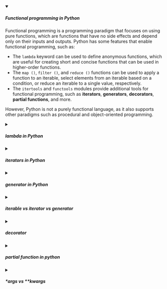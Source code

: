 <!-- https://brandfolder.com/workbench/extract-text-from-image -->
<!-- ![memory-management](/img/interviews/angular/memory-management.png) -->

<details open>
<summary><h5>Functional programming in Python</h5></summary>

Functional programming is a programming paradigm that focuses on using pure functions, which are functions that have no side effects and depend only on their inputs and outputs. Python has some features that enable functional programming, such as:

- The `lambda` keyword can be used to define anonymous functions, which are useful for creating short and concise functions that can be used in higher-order functions.
- The `map ()`, `filter ()`, and `reduce ()` functions can be used to apply a function to an iterable, select elements from an iterable based on a condition, or reduce an iterable to a single value, respectively.
- The `itertools` and `functools` modules provide additional tools for functional programming, such as **iterators**, **generators**, **decorators**, **partial functions**, and more.

However, Python is not a purely functional language, as it also supports other paradigms such as procedural and object-oriented programming.

</details>

<details>
<summary><h5>lambda in Python</h5></summary>

A lambda function in Python is a **small anonymous function** that can take any number of arguments, but can only have one expression¹. The syntax for a lambda function is:

`lambda arguments : expression`

The expression is executed and the result is returned. For example, this lambda function adds 10 to the argument and returns the result:

`x = lambda a : a + 10`

You can print the result by calling the function with an argument:

`print(x(5))`

This will output 15.

Here are some more examples of using lambda functions in Python:

- To double a list of numbers using `map`:

  `numbers = [1, 2, 3, 4, 5]`
  
  `doubled = map(lambda x: x * 2, numbers)`
  
  `print(list(doubled))`
  
  This will output `[2, 4, 6, 8, 10]`.

- To filter out odd numbers from a list using `filter`:

  `numbers = [1, 2, 3, 4, 5]`
  
  `even = filter(lambda x: x % 2 == 0, numbers)`
  
  `print(list(even))`
  
  This will output `[2, 4]`.

- To sort a list of tuples by the second element using `sorted`:

  `tuples = [(1, 'a'), (3, 'c'), (2, 'b')]`
  
  `sorted_by_second = sorted(tuples, key=lambda x: x[1])`
  
  `print(sorted_by_second)`
  
  This will output `[(1, 'a'), (2, 'b'), (3, 'c')]`.

</details>


<details>
<summary><h5>iterators in Python</h5></summary>

An `iterator` in Python is an object that allows you to **iterate over iterable objects** like **lists**, **tuples**, **dicts**, and **sets**. The Python iterators object is initialized using the **iter()** method. It uses the **next()** method for iteration.

Python iterators implement the **iterator protocol**, which consists of the methods **__iter__()** and **__next__()**. The __iter__() method returns the iterator object itself, and the __next__() method returns the next item in the sequence.

You can also create your own iterators by defining a class that implements the iterator protocol. You can use **yield** to create generator iterators, which are functions that produce values on demand. You can also use **generator expressions** to create iterators in a concise way.

Here are some examples of how to use iterators in Python:

- To iterate over a list using an iterator, you can do this:

```python
mylist = [1, 2, 3]
myiter = iter(mylist) # converts iterable object to an iterator
print(next(myiter)) # 1
print(next(myiter)) # 2
print(next(myiter)) # 3
```

- To create a custom iterator that returns numbers from 1 to 10, you can do this:

```python
class MyNumbers:
    def __init__(self):
        self.n = 0

    def __iter__(self):
        return self

    def __next__(self):
        if self.n < 10:
            self.n += 1
            return self.n
        else:
            raise StopIteration

myclass = MyNumbers()
myiter = iter(myclass)
for x in myiter:
    print(x) # 1, 2, ..., 10
```

- To create a generator iterator that yields Fibonacci numbers, you can do this:

```python
def fib():
    a = 0
    b = 1
    while True:
        yield a # pause & pass the value to the next function
        a, b = b, a + b

mygen = fib()
print(next(mygen)) # 0
print(next(mygen)) # 1
print(next(mygen)) # 1
print(next(mygen)) # 2
```

- To create an iterator using a generator expression, you can do this:

```python
mygen = (x * x for x in range(5))
print(next(mygen)) # 0
print(next(mygen)) # 1
print(next(mygen)) # 4
print(next(mygen)) # 9
print(next(mygen)) # 16
```
</details>

<details>
<summary><h5>generator in Python</h5></summary>

A generator in Python is a type of function that **produces a sequence of values** when iterated over. Generators are useful when we want to produce a large sequence of values, but we don't want to store all of them in memory at once.

A generator function is defined like a normal function, but it uses the **yield keyword** instead of the return keyword to produce a value. The yield keyword **pauses the execution** of the function and **returns a generator object** that can be iterated over to get the next value.

A generator expression is a concise way to create a generator object. It is similar to a list comprehension, but it uses parentheses instead of brackets. A generator expression produces values on demand, one at a time, when iterated over.

Here are some examples of how to use generators and yield in Python:

- To create a generator function that yields the squares of numbers from 0 to n, you can do this:

```python
def squares(n):
    for i in range(n):
        yield i * i

mygen = squares(5)
print(next(mygen)) # 0
print(next(mygen)) # 1
print(next(mygen)) # 4
print(next(mygen)) # 9
print(next(mygen)) # 16
```

- To create a generator expression that yields the cubes of numbers from 0 to n, you can do this:

```python
mygen = (i * i * i for i in range(5))
print(next(mygen)) # 0
print(next(mygen)) # 1
print(next(mygen)) # 8
print(next(mygen)) # 27
print(next(mygen)) # 64
```

</details>

<details>
<summary><h5>iterable vs iterator vs generator</h5></summary>

| Term | Definition | Example | Creation | State | Values |
| --- | --- | --- | --- | --- | --- |
| Iterable | An object that can be iterated over | List, string, dictionary, set | Any object with an __iter__ method | Does not have a state | Stores all values in memory |
| Iterator | An object that represents a stream of data | Object returned by iter function, generator object | Any object with __iter__ and __next__ methods | Has a state that remembers the current position | Produces one value at a time on demand |
| Generator | A special type of iterator that is created by using a function with yield or a generator expression | Function with yield, generator expression | Function with yield or generator expression | Saves the state of the local variables every time yield pauses the loop | Produces one value at a time on demand |

</details>

<details>
<summary><h5>decorator</h5></summary>

Decorators are useful when you want to **add some functionality** to an existing function or class without changing its source code or subclassing it. Decorators can also help you to **avoid code duplication** and make your code more readable and maintainable.

The syntax for using decorators in Python is simple: you just need to use the `@` symbol followed by the name of the decorator function before the definition of the function or class that you want to decorate. For example:

```python
@make_pretty
def ordinary():
    print("I am ordinary")

# is equivalent to

def ordinary():
    print("I am ordinary")

ordinary = make_pretty(ordinary)
```

Here, make_pretty is a decorator function that takes an ordinary function as an argument and returns a modified version of it. The @ symbol is a syntactic sugar that makes the code more concise and elegant.

Decorators can also take arguments, which can be passed after the decorator name in parentheses. For example:

```python
@repeat(3)
def greet(name):
    print(f"Hello, {name}")

# is equivalent to

def greet(name):
    print(f"Hello, {name}")

greet = repeat(3)(greet)
```

Here, repeat is a decorator function that takes a number as an argument and returns another decorator function that repeats the original function that many times. The parentheses after repeat indicate that we are passing 3 as an argument to the repeat decorator.

Decorators can also be applied to classes, which can modify their methods or attributes. For example:

```python
@singleton
class Foo:
    pass

# is equivalent to

class Foo:
    pass

Foo = singleton(Foo)
```

Here, singleton is a decorator function that takes a class as an argument and returns a modified version of it that ensures only one instance of the class can be created. The @ symbol indicates that we are applying the singleton decorator to the Foo class.

</details>

<details>
<summary><h5>partial function in python</h5></summary>

A partial function in Python is a function that allows you to **fix a certain number of arguments** of another function and generate a new function. Partial functions are useful when you want to **derive specialized functions** from general functions and therefore help you to **reuse your code**.

Here are some examples of how to use partial functions in Python:

- To create a partial function that adds 10 to any number, you can do this:

```python
from functools import partial

def add(a, b):
    return a + b

add_ten = partial(add, 10)

print(add_ten(5)) # 15
```

- To create a partial function that greets a person with a specified message, you can do this:

```python
from functools import partial

def greet(message, name):
    return f"{message}, {name}!"

hello = partial(greet, "Hello")

print(hello("Alice")) # Hello, Alice!
```

- To create a partial function that calculates the power of a number with a fixed exponent, you can do this:

```python
from functools import partial

def power(base, exponent):
    return base ** exponent

square = partial(power, exponent=2)

print(square(4)) # 16
```
</details>

<details>
<summary><h5>*args vs **kwargs</h5></summary>

`*args` and `**kwargs` are special symbols in Python that allow you to ***pass a variable number of arguments or keyword arguments to a function***. They are useful when you want to create flexible and generic functions that can handle different types and numbers of inputs.

- `*args` stands for ***non-keyword arguments***. It is used to pass a variable-length argument list to a function. The function can then access the ***arguments as a tuple***.

- `**kwargs` stands for ***keyword arguments***. It is used to pass a variable-length keyword argument dictionary to a function. The function can then access the ***arguments as a dictionary***.

Here are some examples of how to use `*args` and `**kwargs` in Python:

- To create a function that can sum any number of numbers, you can use `*args`:

```python
def my_sum(*args):
    result = 0
    for x in args:
        result += x
    return result

print(my_sum(1, 2, 3)) # 6
print(my_sum(4, 5)) # 9
print(my_sum(10)) # 10
```

- To create a function that can print any number of key-value pairs, you can use `**kwargs`:

```python
def my_print(**kwargs):
    for key, value in kwargs.items():
        print(f"{key} = {value}")

my_print(name="Alice", age=25) # name = Alice, age = 25
my_print(color="red", shape="circle") # color = red, shape = circle
my_print(country="Vietnam") # country = Vietnam
```

- To create a function that can accept both positional and keyword arguments, you can use both `*args` and `**kwargs`:

```python
def my_func(*args, **kwargs):
    print(f"args = {args}")
    print(f"kwargs = {kwargs}")

my_func(1, 2, 3, name="Alice", age=25)
# args = (1, 2, 3)
# kwargs = {'name': 'Alice', 'age': 25}
```

</details>

